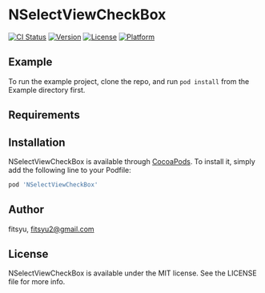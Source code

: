 # NSelectViewCheckBox

[![CI Status](https://img.shields.io/travis/fitsyu/NSelectViewCheckBox.svg?style=flat)](https://travis-ci.org/fitsyu/NSelectViewCheckBox)
[![Version](https://img.shields.io/cocoapods/v/NSelectViewCheckBox.svg?style=flat)](https://cocoapods.org/pods/NSelectViewCheckBox)
[![License](https://img.shields.io/cocoapods/l/NSelectViewCheckBox.svg?style=flat)](https://cocoapods.org/pods/NSelectViewCheckBox)
[![Platform](https://img.shields.io/cocoapods/p/NSelectViewCheckBox.svg?style=flat)](https://cocoapods.org/pods/NSelectViewCheckBox)

## Example

To run the example project, clone the repo, and run `pod install` from the Example directory first.

## Requirements

## Installation

NSelectViewCheckBox is available through [CocoaPods](https://cocoapods.org). To install
it, simply add the following line to your Podfile:

```ruby
pod 'NSelectViewCheckBox'
```

## Author

fitsyu, fitsyu2@gmail.com

## License

NSelectViewCheckBox is available under the MIT license. See the LICENSE file for more info.
